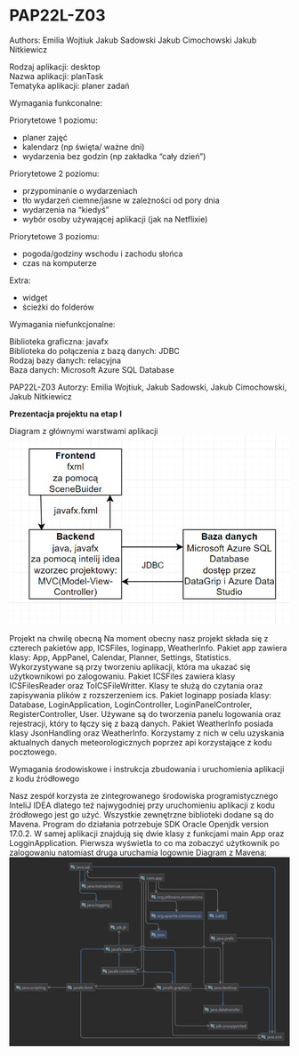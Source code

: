 # PAP22L-Z03
Authors:
Emilia Wojtiuk
Jakub Sadowski
Jakub Cimochowski
Jakub Nitkiewicz

Rodzaj aplikacji: desktop    
Nazwa aplikacji: planTask   
Tematyka aplikacji: planer zadań    

Wymagania funkconalne:

Priorytetowe 1 poziomu:
- planer zajęć 
- kalendarz (np święta/ ważne dni)
- wydarzenia bez godzin (np zakładka “cały dzień”)

Priorytetowe 2 poziomu:
- przypominanie o wydarzeniach
- tło wydarzeń ciemne/jasne w zależności od pory dnia
- wydarzenia na “kiedyś”
- wybór osoby używającej aplikacji (jak na Netflixie)

Priorytetowe 3 poziomu:
- pogoda/godziny wschodu i zachodu słońca
- czas na komputerze 

Extra:
- widget
- ścieżki do folderów

Wymagania niefunkcjonalne:

Biblioteka graficzna: javafx    
Biblioteka do połączenia z bazą danych: JDBC    
Rodzaj bazy danych: relacyjna   
Baza danych: Microsoft Azure SQL Database   

PAP22L-Z03
Autorzy: Emilia Wojtiuk, Jakub Sadowski, Jakub Cimochowski, Jakub Nitkiewicz

**Prezentacja projektu na etap I**

Diagram z głównymi warstwami aplikacji
![](diagram.png)

Projekt na chwilę obecną
Na moment obecny nasz projekt składa się z czterech pakietów app, ICSFiles, loginapp, WeatherInfo. Pakiet app zawiera klasy: App, AppPanel, Calendar, Planner, Settings, Statistics. Wykorzystywane są przy tworzeniu aplikacji, która ma ukazać się użytkownikowi po zalogowaniu. Pakiet ICSFiles zawiera klasy ICSFilesReader oraz ToICSFileWritter. Klasy te służą do czytania oraz zapisywania plików z rozszerzeniem ics. Pakiet loginapp posiada klasy: Database, LoginApplication, LoginController, LoginPanelControler, RegisterController, User. Używane są do tworzenia panelu logowania oraz rejestracji, który to łączy się z bazą danych. Pakiet WeatherInfo posiada klasy JsonHandling oraz WeatherInfo. Korzystamy z nich w celu uzyskania aktualnych danych meteorologicznych poprzez api korzystające z kodu pocztowego. 


Wymagania środowiskowe i instrukcja zbudowania i uruchomienia aplikacji z kodu źródłowego

Nasz zespół korzysta ze zintegrowanego środowiska programistycznego InteliJ IDEA dlatego też najwygodniej przy uruchomieniu aplikacji z kodu źródłowego jest go użyć. Wszystkie zewnętrzne biblioteki dodane są do Mavena. Program do działania potrzebuje SDK Oracle Openjdk version 17.0.2. W samej aplikacji znajdują się dwie klasy z funkcjami main App oraz LogginApplication. Pierwsza wyświetla to co ma zobaczyć użytkownik po zalogowaniu natomiast druga uruchamia logownie
Diagram z Mavena:
 ![](mavenDiagram.png)





